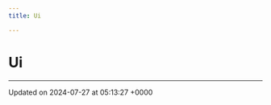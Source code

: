```yaml
---
title: Ui

---
```


# Ui








-------------------------------

Updated on 2024-07-27 at 05:13:27 +0000